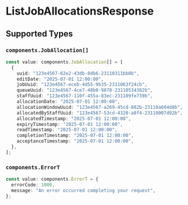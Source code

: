 # ListJobAllocationsResponse


## Supported Types

### `components.JobAllocation[]`

```typescript
const value: components.JobAllocation[] = [
  {
    uuid: "123e4567-62e2-43db-8db6-23110311bb0b",
    editDate: "2025-07-01 12:00:00",
    jobUuid: "123e4567-eceb-4d55-9b35-2311063f24cb",
    queueUuid: "123e4567-4ce7-48b0-9870-23110534382b",
    staffUuid: "123e4567-110f-455a-83ec-231109fe739b",
    allocationDate: "2025-07-01 12:00:00",
    allocationWindowUuid: "123e4567-a269-45cd-882b-23110a604d8b",
    allocatedByStaffUuid: "123e4567-53cd-4320-a8f4-23110007d92b",
    allocatedTimestamp: "2025-07-01 12:00:00",
    expiryTimestamp: "2025-07-01 12:00:00",
    readTimestamp: "2025-07-01 12:00:00",
    completionTimestamp: "2025-07-01 12:00:00",
    acceptanceTimestamp: "2025-07-01 12:00:00",
  },
];
```

### `components.ErrorT`

```typescript
const value: components.ErrorT = {
  errorCode: 1000,
  message: "An error occurred completing your request",
};
```

